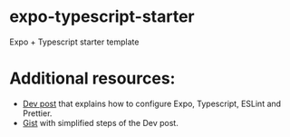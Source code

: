 # expo-typescript-starter
Expo + Typescript starter template

# Additional resources:
* [Dev post](https://dev.to/yovanylg/the-easiest-way-to-begin-with-expo-typescript-eslint-and-prettier-3dj1) that explains how to configure Expo, Typescript, ESLint and Prettier.
* [Gist](https://gist.github.com/yovany-lg/104ed47e74d1ba64f68d79a3e5f76e91) with simplified steps of the Dev post.
